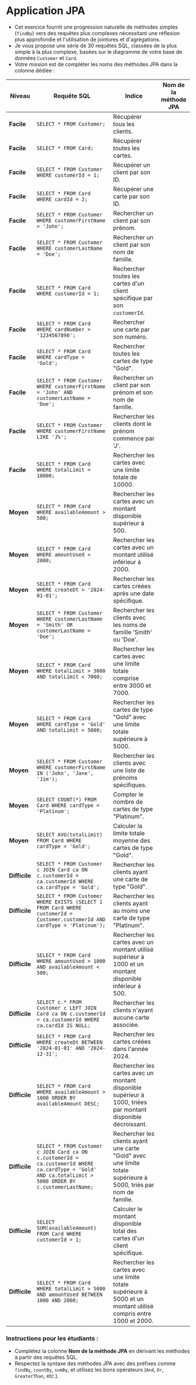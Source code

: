 # Application JPA 

- Cet exercice fournit une progression naturelle de méthodes simples (`findBy`) vers des requêtes plus complexes nécessitant une réflexion plus approfondie et l'utilisation de jointures et d'agrégations.
- Je vous propose une série de 30 requêtes SQL, classées de la plus simple à la plus complexe, basées sur le diagramme de votre base de données `Customer` et `Card`.
- Votre mission est de compléter les noms des méthodes JPA dans la colonne dédiée :



| **Niveau**   | **Requête SQL**                                                                                                                                  | **Indice**                                                          | **Nom de la méthode JPA**              |
|--------------|--------------------------------------------------------------------------------------------------------------------------------------------------|----------------------------------------------------------------------|-----------------------------------------|
| **Facile**   | `SELECT * FROM Customer;`                                                                                                                        | Récupérer tous les clients.                                           |                                         |
| **Facile**   | `SELECT * FROM Card;`                                                                                                                            | Récupérer toutes les cartes.                                          |                                         |
| **Facile**   | `SELECT * FROM Customer WHERE customerId = 1;`                                                                                                   | Récupérer un client par son ID.                                       |                                         |
| **Facile**   | `SELECT * FROM Card WHERE cardId = 2;`                                                                                                           | Récupérer une carte par son ID.                                       |                                         |
| **Facile**   | `SELECT * FROM Customer WHERE customerFirstName = 'John';`                                                                                       | Rechercher un client par son prénom.                                  |                                         |
| **Facile**   | `SELECT * FROM Customer WHERE customerLastName = 'Doe';`                                                                                         | Rechercher un client par son nom de famille.                          |                                         |
| **Facile**   | `SELECT * FROM Card WHERE customerId = 1;`                                                                                                       | Rechercher toutes les cartes d'un client spécifique par son `customerId`. |                                         |
| **Facile**   | `SELECT * FROM Card WHERE cardNumber = '1234567890';`                                                                                            | Rechercher une carte par son numéro.                                  |                                         |
| **Facile**   | `SELECT * FROM Card WHERE cardType = 'Gold';`                                                                                                    | Rechercher toutes les cartes de type "Gold".                          |                                         |
| **Facile**   | `SELECT * FROM Customer WHERE customerFirstName = 'John' AND customerLastName = 'Doe';`                                                          | Rechercher un client par son prénom et son nom de famille.            |                                         |
| **Facile**   | `SELECT * FROM Customer WHERE customerFirstName LIKE 'J%';`                                                                                      | Rechercher les clients dont le prénom commence par 'J'.               |                                         |
| **Facile**   | `SELECT * FROM Card WHERE totalLimit = 10000;`                                                                                                   | Rechercher les cartes avec une limite totale de 10000.                |                                         |
| **Moyen**    | `SELECT * FROM Card WHERE availableAmount > 500;`                                                                                                | Rechercher les cartes avec un montant disponible supérieur à 500.     |                                         |
| **Moyen**    | `SELECT * FROM Card WHERE amountUsed < 2000;`                                                                                                    | Rechercher les cartes avec un montant utilisé inférieur à 2000.       |                                         |
| **Moyen**    | `SELECT * FROM Card WHERE createDt > '2024-01-01';`                                                                                              | Rechercher les cartes créées après une date spécifique.               |                                         |
| **Moyen**    | `SELECT * FROM Customer WHERE customerLastName = 'Smith' OR customerLastName = 'Doe';`                                                           | Rechercher les clients avec les noms de famille 'Smith' ou 'Doe'.     |                                         |
| **Moyen**    | `SELECT * FROM Card WHERE totalLimit > 3000 AND totalLimit < 7000;`                                                                              | Rechercher les cartes avec une limite totale comprise entre 3000 et 7000. |                                         |
| **Moyen**    | `SELECT * FROM Card WHERE cardType = 'Gold' AND totalLimit > 5000;`                                                                              | Rechercher les cartes de type "Gold" avec une limite totale supérieure à 5000. |                                         |
| **Moyen**    | `SELECT * FROM Customer WHERE customerFirstName IN ('John', 'Jane', 'Jim');`                                                                     | Rechercher les clients avec une liste de prénoms spécifiques.         |                                         |
| **Moyen**    | `SELECT COUNT(*) FROM Card WHERE cardType = 'Platinum';`                                                                                         | Compter le nombre de cartes de type "Platinum".                      |                                         |
| **Moyen**    | `SELECT AVG(totalLimit) FROM Card WHERE cardType = 'Gold';`                                                                                      | Calculer la limite totale moyenne des cartes de type "Gold".          |                                         |
| **Difficile**| `SELECT * FROM Customer c JOIN Card ca ON c.customerId = ca.customerId WHERE ca.cardType = 'Gold';`                                               | Rechercher les clients ayant une carte de type "Gold".                |                                         |
| **Difficile**| `SELECT * FROM Customer WHERE EXISTS (SELECT 1 FROM Card WHERE customerId = Customer.customerId AND cardType = 'Platinum');`                     | Rechercher les clients ayant au moins une carte de type "Platinum".   |                                         |
| **Difficile**| `SELECT * FROM Card WHERE amountUsed > 1000 AND availableAmount < 500;`                                                                          | Rechercher les cartes avec un montant utilisé supérieur à 1000 et un montant disponible inférieur à 500. |                                         |
| **Difficile**| `SELECT c.* FROM Customer c LEFT JOIN Card ca ON c.customerId = ca.customerId WHERE ca.cardId IS NULL;`                                           | Rechercher les clients n'ayant aucune carte associée.                 |                                         |
| **Difficile**| `SELECT * FROM Card WHERE createDt BETWEEN '2024-01-01' AND '2024-12-31';`                                                                       | Rechercher les cartes créées dans l'année 2024.                       |                                         |
| **Difficile**| `SELECT * FROM Card WHERE availableAmount > 1000 ORDER BY availableAmount DESC;`                                                                 | Rechercher les cartes avec un montant disponible supérieur à 1000, triées par montant disponible décroissant. |                                         |
| **Difficile**| `SELECT * FROM Customer c JOIN Card ca ON c.customerId = ca.customerId WHERE ca.cardType = 'Gold' AND ca.totalLimit > 5000 ORDER BY c.customerLastName;` | Rechercher les clients ayant une carte "Gold" avec une limite totale supérieure à 5000, triés par nom de famille. |                                         |
| **Difficile**| `SELECT SUM(availableAmount) FROM Card WHERE customerId = 1;`                                                                                    | Calculer le montant disponible total des cartes d'un client spécifique. |                                         |
| **Difficile**| `SELECT * FROM Card WHERE totalLimit > 5000 AND amountUsed BETWEEN 1000 AND 2000;`                                                               | Rechercher les cartes avec une limite totale supérieure à 5000 et un montant utilisé compris entre 1000 et 2000. |                                         |

### Instructions pour les étudiants :

- Complétez la colonne **Nom de la méthode JPA** en dérivant les méthodes à partir des requêtes SQL.
- Respectez la syntaxe des méthodes JPA avec des préfixes comme `findBy`, `countBy`, `sumBy`, et utilisez les bons opérateurs (`And`, `Or`, `GreaterThan`, etc.).

